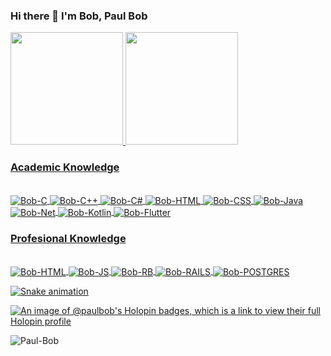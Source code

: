 ### Hi there 👋 I'm Bob, Paul Bob

 <div >
  <a href="https://github.com/Paul-Bob">
  <img height="180em" src="https://github-readme-stats.vercel.app/api?username=Paul-Bob&show_icons=true&theme=dracula&include_all_commits=true&count_private=true"/>
  <img height="180em" src="https://github-readme-stats.vercel.app/api/top-langs/?username=Paul-Bob&layout=compact&langs_count=7&theme=dracula"/>
</div>

### Academic Knowledge
<div style="display: inline_block"><br>
  <img align="center" alt="Bob-C" src="https://img.shields.io/badge/C-00599C?style=for-the-badge&logo=c&logoColor=white">
  <img align="center" alt="Bob-C++" src="https://img.shields.io/badge/C%2B%2B-00599C?style=for-the-badge&logo=c%2B%2B&logoColor=white">
  <img align="center" alt="Bob-C#" src="https://img.shields.io/badge/C%23-239120?style=for-the-badge&logo=c-sharp&logoColor=white">
  <img align="center" alt="Bob-HTML" src="https://img.shields.io/badge/HTML-239120?style=for-the-badge&logo=html5&logoColor=white">
  <img align="center" alt="Bob-CSS" src="https://img.shields.io/badge/CSS-239120?&style=for-the-badge&logo=css3&logoColor=white">
  <img align="center" alt="Bob-Java" src="https://img.shields.io/badge/Java-ED8B00?style=for-the-badge&logo=java&logoColor=white">
  <img align="center" alt="Bob-Net" src="https://img.shields.io/badge/.NET-5C2D91?style=for-the-badge&logo=.net&logoColor=white">
  <img align="center" alt="Bob-Kotlin" src="https://img.shields.io/badge/Kotlin-0095D5?&style=for-the-badge&logo=kotlin&logoColor=white">
  <img align="center" alt="Bob-Flutter" src="https://img.shields.io/badge/Flutter-02569B?style=for-the-badge&logo=flutter&logoColor=white">
</div>

### Profesional Knowledge
<div style="display: inline_block"><br>
  <img align="center" alt="Bob-HTML" src="https://img.shields.io/badge/HTML-239120?style=for-the-badge&logo=html5&logoColor=white">
  <img align="center" alt="Bob-JS" src="https://img.shields.io/badge/JavaScript-F7DF1E?style=for-the-badge&logo=javascript&logoColor=black">
  <img align="center" alt="Bob-RB" src="https://img.shields.io/badge/Ruby-CC342D?style=for-the-badge&logo=ruby&logoColor=white">
  <img align="center" alt="Bob-RAILS" src="https://img.shields.io/badge/Ruby_on_Rails-CC0000?style=for-the-badge&logo=ruby-on-rails&logoColor=white">
  <img align="center" alt="Bob-POSTGRES" src="https://img.shields.io/badge/PostgreSQL-316192?style=for-the-badge&logo=postgresql&logoColor=white">
</div>
  
![Snake animation](https://github.com/Paul-Bob/Paul-Bob/blob/output/github-contribution-grid-snake.svg)

 [![An image of @paulbob's Holopin badges, which is a link to view their full Holopin profile](https://holopin.me/paulbob)](https://holopin.io/@paulbob)
 

<p align="left"> <img src="https://komarev.com/ghpvc/?username=Paul-Bob" alt="Paul-Bob" /> </p>
